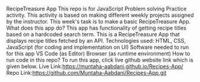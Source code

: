 RecipeTreasure App
This repo is for JavaScript Problem solving Practice activity.
This activity is based on making different weekly projects assigned by the instructor.
This week's task is to make a basic RecipeTreasure App.
What does this app do?
This app has functionality of getting recipe titles based on a hardcoded search term.
This is a RecipeTreasure App that displays recipe titles fetched by an API.
Technologies used:
HTML, CSS, JavaScript (for coding and implementation on UI)
Software needed to run for this app
VS Code (as Editor)
Browser (as runtime environment)
How to run code in this repo?
To run this app, click live github website link which is given below.
Live Link:https://muntaha-aabdani.github.io/Recipes-App/
Repo Link:https://github.com/Muntaha-Aabdani/Recipes-App.git

